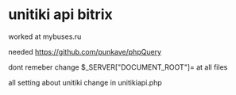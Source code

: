 # unitiki api bitrix


worked at mybuses.ru 

needed https://github.com/punkave/phpQuery 

dont remeber change $_SERVER["DOCUMENT_ROOT"]= at all files 

all setting about unitiki change in unitikiapi.php

